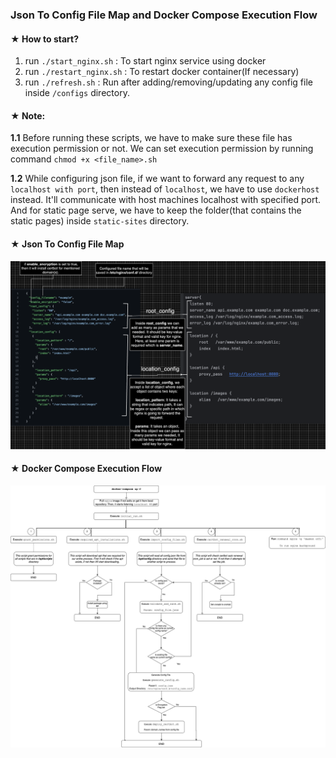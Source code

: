 ### Json To Config File Map and Docker Compose Execution Flow

#### ★ How to start?
1. run `./start_nginx.sh`  : To start nginx service using docker
2. run `./restart_nginx.sh` : To restart docker container(If necessary)
3. run `./refresh.sh`  : Run after adding/removing/updating any config file inside `/configs` directory.

#### ★ Note: 
<b>1.1</b> Before running these scripts, we have to make sure these file has execution permission or not. We can set execution permission by running command `chmod +x <file_name>.sh`

<b>1.2</b> While configuring json file, if we want  to forward any request to  any `localhost with port`, then instead of `localhost`, we have to use `dockerhost` instead. It'll communicate with host machines localhost with specified port.<br>
And for static page serve, we have to keep the folder(that contains the static pages) inside `static-sites` directory.

#### ★ Json To Config File Map
![Json to Config File Map](./json_to_configuration.png)

#### ★ Docker Compose Execution Flow
![Docker Compose Execution Flow](./docker_execution_flow.png)
